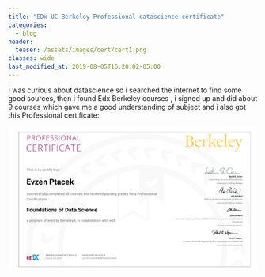 ```yaml
---
title: "EDx UC Berkeley Professional datascience certificate"
categories:
  - blog
header:
  teaser: /assets/images/cert/cert1.png
classes: wide
last_modified_at: 2019-08-05T16:20:02-05:00
---
```


I was curious about datascience so i searched the internet to find some good sources, then i found Edx Berkeley courses , i signed up and did about 9 courses which gave me a good understanding of subject and i also got this Professional certificate:

[![small image](/assets/images/cert/cert1.png)](/assets/images/cert/cert1.png)

